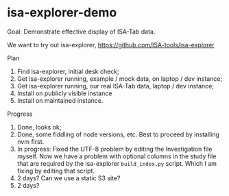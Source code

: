 # isa-explorer-demo

Goal: Demonstrate effective display of ISA-Tab data.

We want to try out isa-explorer, https://github.com/ISA-tools/isa-explorer

Plan

1. Find isa-explorer, initial desk check;
2. Get isa-explorer running, example / mock data, on laptop / dev instance;
3. Get isa-explorer running, our real ISA-Tab data, laptop / dev instance;
4. Install on publicly visible instance
5. Install on maintained instance.

Progress

1. Done, looks ok;
2. Done, some fiddling of node versions, etc. Best to proceed by installing nvm first.
3. In progress: Fixed the UTF-8 problem by editing the Investigation file myself. Now we have a problem with optional columns in the study file that are required by the isa-explorer `build_index.py` script. Which I am fixing by editing that script.
4. 2 days? Can we use a static S3 site?
5. 2 days?

